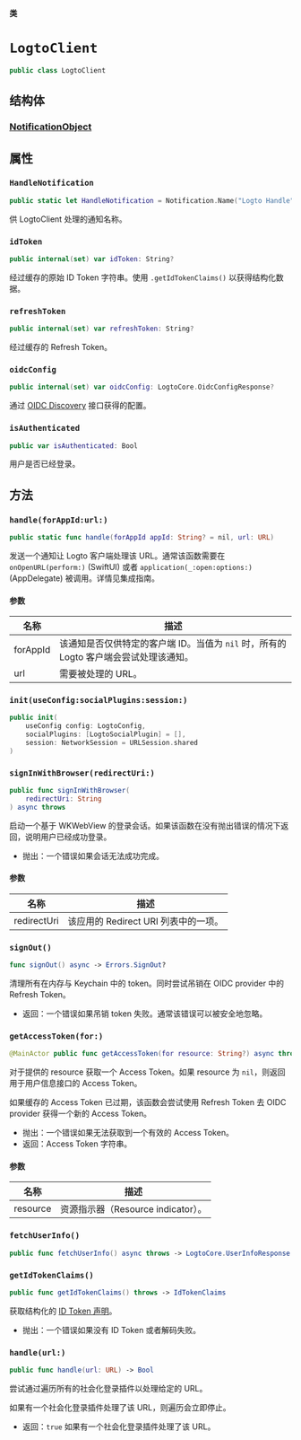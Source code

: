 **类**

# `LogtoClient`

```swift
public class LogtoClient
```

## 结构体

### [NotificationObject](../Structs/LogtoClient.NotificationObject.md)

## 属性

### `HandleNotification`

```swift
public static let HandleNotification = Notification.Name("Logto Handle")
```

供 LogtoClient 处理的通知名称。

### `idToken`

```swift
public internal(set) var idToken: String?
```

经过缓存的原始 ID Token 字符串。使用 `.getIdTokenClaims()` 以获得结构化数据。

### `refreshToken`

```swift
public internal(set) var refreshToken: String?
```

经过缓存的 Refresh Token。

### `oidcConfig`

```swift
public internal(set) var oidcConfig: LogtoCore.OidcConfigResponse?
```

通过 [OIDC Discovery](https://openid.net/specs/openid-connect-discovery-1_0.html) 接口获得的配置。

### `isAuthenticated`

```swift
public var isAuthenticated: Bool
```

用户是否已经登录。

## 方法

### `handle(forAppId:url:)`

```swift
public static func handle(forAppId appId: String? = nil, url: URL)
```

发送一个通知让 Logto 客户端处理该 URL。通常该函数需要在 `onOpenURL(perform:)` (SwiftUI) 或者 `application(_:open:options:)` (AppDelegate) 被调用。详情见集成指南。

#### 参数

| 名称     | 描述                                                                                  |
| -------- | ------------------------------------------------------------------------------------- |
| forAppId | 该通知是否仅供特定的客户端 ID。当值为 `nil` 时，所有的 Logto 客户端会尝试处理该通知。 |
| url      | 需要被处理的 URL。                                                                    |

### `init(useConfig:socialPlugins:session:)`

```swift
public init(
    useConfig config: LogtoConfig,
    socialPlugins: [LogtoSocialPlugin] = [],
    session: NetworkSession = URLSession.shared
)
```

### `signInWithBrowser(redirectUri:)`

```swift
public func signInWithBrowser(
    redirectUri: String
) async throws
```

启动一个基于 WKWebView 的登录会话。如果该函数在没有抛出错误的情况下返回，说明用户已经成功登录。

- 抛出：一个错误如果会话无法成功完成。

#### 参数

| 名称        | 描述                                 |
| ----------- | ------------------------------------ |
| redirectUri | 该应用的 Redirect URI 列表中的一项。 |

### `signOut()`

```swift
func signOut() async -> Errors.SignOut?
```

清理所有在内存与 Keychain 中的 token。同时尝试吊销在 OIDC provider 中的 Refresh Token。

- 返回：一个错误如果吊销 token 失败。通常该错误可以被安全地忽略。

### `getAccessToken(for:)`

```swift
@MainActor public func getAccessToken(for resource: String?) async throws -> String
```

对于提供的 resource 获取一个 Access Token。如果 resource 为 `nil`，则返回用于用户信息接口的 Access Token。

如果缓存的 Access Token 已过期，该函数会尝试使用 Refresh Token 去 OIDC provider 获得一个新的 Access Token。

- 抛出：一个错误如果无法获取到一个有效的 Access Token。
- 返回：Access Token 字符串。

#### 参数

| 名称     | 描述                               |
| -------- | ---------------------------------- |
| resource | 资源指示器（Resource indicator）。 |

### `fetchUserInfo()`

```swift
public func fetchUserInfo() async throws -> LogtoCore.UserInfoResponse
```

### `getIdTokenClaims()`

```swift
public func getIdTokenClaims() throws -> IdTokenClaims
```

获取结构化的 [ID Token 声明](https://openid.net/specs/openid-connect-core-1_0.html#IDToken)。

- 抛出：一个错误如果没有 ID Token 或者解码失败。

### `handle(url:)`

```swift
public func handle(url: URL) -> Bool
```

尝试通过遍历所有的社会化登录插件以处理给定的 URL。

如果有一个社会化登录插件处理了该 URL，则遍历会立即停止。

- 返回：`true` 如果有一个社会化登录插件处理了该 URL。
